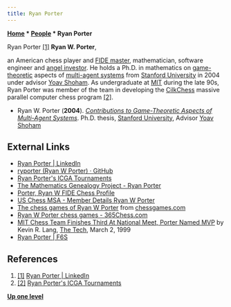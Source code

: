 ```yaml
---
title: Ryan Porter
---
```

**[Home](Home "Home") \* [People](People "People") \* Ryan Porter**



 [](https://www.linkedin.com/in/ryanwporter/) Ryan Porter <a id="cite-note-1" href="#cite-ref-1">[1]</a> 
**Ryan W. Porter**,  

an American chess player and [FIDE master](https://en.wikipedia.org/wiki/FIDE_titles#FIDE_Master_.28FM.29), mathematician, software engineer and [angel investor](https://en.wikipedia.org/wiki/Angel_investor). 
He holds a Ph.D. in mathematics on [game-theoretic](https://en.wikipedia.org/wiki/Game_theory) aspects of [multi-agent systems](https://en.wikipedia.org/wiki/Multi-agent_system) from [Stanford University](Stanford_University "Stanford University") in 2004 under advisor [Yoav Shoham](Mathematician#Shoham "Mathematician").
As undergraduate at [MIT](Massachusetts_Institute_of_Technology "Massachusetts Institute of Technology") during the late 90s, Ryan Porter was member of the team in developing the [CilkChess](CilkChess "CilkChess") massive parallel computer chess program <a id="cite-note-2" href="#cite-ref-2">[2]</a>. 






* Ryan W. Porter (**2004**). *[Contributions to Game-Theoretic Aspects of Multi-Agent Systems](https://dl.acm.org/citation.cfm?id=1048495)*. Ph.D. thesis, [Stanford University](Stanford_University "Stanford University"), Advisor [Yoav Shoham](Mathematician#Shoham "Mathematician")


## External Links


* [Ryan Porter | LinkedIn](https://www.linkedin.com/in/ryanwporter/)
* [ryporter (Ryan W Porter) · GitHub](https://github.com/ryporter)
* [Ryan Porter's ICGA Tournaments](https://www.game-ai-forum.org/icga-tournaments/person.php?id=40)
* [The Mathematics Genealogy Project - Ryan Porter](https://genealogy.math.ndsu.nodak.edu/id.php?id=101071)
* [Porter, Ryan W FIDE Chess Profile](https://ratings.fide.com/card.phtml?event=2011239)
* [US Chess MSA - Member Details Ryan W Porter](http://www.uschess.org/msa/MbrDtlMain.php?12493763)
* [The chess games of Ryan W Porter](http://www.chessgames.com/perl/chessplayer?pid=123712) from [chessgames.com](http://www.chessgames.com/index.html)
* [Ryan W Porter chess games - 365Chess.com](https://www.365chess.com/players/Ryan_W_Porter)
* [MIT Chess Team Finishes Third At National Meet, Porter Named MVP](http://tech.mit.edu/V119/N9/chess.9n.html) by Kevin R. Lang, [The Tech](https://en.wikipedia.org/wiki/The_Tech_(newspaper)), March 2, 1999
* [Ryan Porter | F6S](https://www.f6s.com/ryanporter2)


## References


1. <a id="cite-ref-1" href="#cite-note-1">[1]</a> [Ryan Porter | LinkedIn](https://www.linkedin.com/in/ryanwporter/)
2. <a id="cite-ref-2" href="#cite-note-2">[2]</a> [Ryan Porter's ICGA Tournaments](https://www.game-ai-forum.org/icga-tournaments/person.php?id=40)

**[Up one level](People "People")**







 
